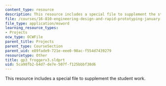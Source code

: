 ```yaml
---
content_type: resource
description: This resource includes a special file to supplement the student work.
file: /courses/16-810-engineering-design-and-rapid-prototyping-january-iap-2005/5ca98fb2b4d7de7e507ff125bbbf38d6_gp3_froggerv3.sldprt
file_type: application/msword
learning_resource_types:
- Projects
ocw_type: OCWFile
parent_title: Projects
parent_type: CourseSection
parent_uid: e89fade9-721e-eee0-98ac-f554d7439279
resourcetype: Other
title: gp3_froggerv3.sldprt
uid: 5ca98fb2-b4d7-de7e-507f-f125bbbf38d6
---
```

This resource includes a special file to supplement the student work.

